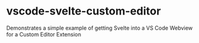 # vscode-svelte-custom-editor
Demonstrates a simple example of getting Svelte into a VS Code Webview for a Custom Editor Extension
